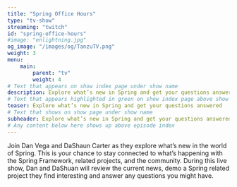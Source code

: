 ```yaml
---
title: "Spring Office Hours"
type: "tv-show"
streaming: "twitch"
id: "spring-office-hours"
#image: "enlightning.jpg"
og_image: "/images/og/TanzuTV.png"
weight: 3
menu:
    main:
        parent: "tv"
        weight: 4
# Text that appears on show index page under show name
description: Explore what’s new in Spring and get your questions answered
# Text that appears highlighted in green on show index page above show name
teaser: Explore what’s new in Spring and get your questions answered
# Text that shows on show page under show name
subheader: Explore what’s new in Spring and get your questions answered
# Any content below here shows up above episode index
---
```


Join Dan Vega and DaShaun Carter as they explore what’s new in the world of Spring. This is your chance to stay connected to what’s happening with the Spring Framework, related projects, and the community. During this live show, Dan and DaShuan will review the current news, demo a Spring related project they find interesting and answer any questions you might have.